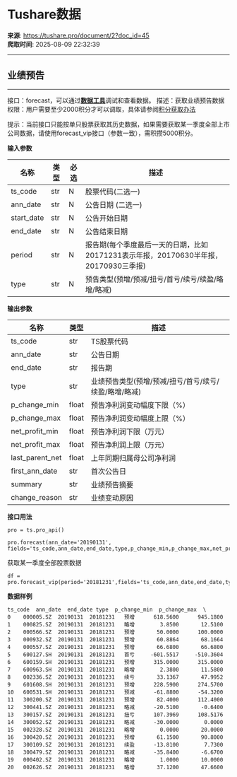 # Tushare数据

**来源**: https://tushare.pro/document/2?doc_id=45  
**爬取时间**: 2025-08-09 22:32:39

---

## 业绩预告

---

接口：forecast，可以通过[**数据工具**](https://tushare.pro/webclient/)调试和查看数据。
描述：获取业绩预告数据
权限：用户需要至少2000积分才可以调取，具体请参阅[积分获取办法](https://tushare.pro/document/1?doc_id=13)

提示：当前接口只能按单只股票获取其历史数据，如果需要获取某一季度全部上市公司数据，请使用forecast\_vip接口（参数一致），需积攒5000积分。

**输入参数**

| 名称 | 类型 | 必选 | 描述 |
| --- | --- | --- | --- |
| ts\_code | str | N | 股票代码(二选一) |
| ann\_date | str | N | 公告日期 (二选一) |
| start\_date | str | N | 公告开始日期 |
| end\_date | str | N | 公告结束日期 |
| period | str | N | 报告期(每个季度最后一天的日期，比如20171231表示年报，20170630半年报，20170930三季报) |
| type | str | N | 预告类型(预增/预减/扭亏/首亏/续亏/续盈/略增/略减) |

**输出参数**

| 名称 | 类型 | 描述 |
| --- | --- | --- |
| ts\_code | str | TS股票代码 |
| ann\_date | str | 公告日期 |
| end\_date | str | 报告期 |
| type | str | 业绩预告类型(预增/预减/扭亏/首亏/续亏/续盈/略增/略减) |
| p\_change\_min | float | 预告净利润变动幅度下限（%） |
| p\_change\_max | float | 预告净利润变动幅度上限（%） |
| net\_profit\_min | float | 预告净利润下限（万元） |
| net\_profit\_max | float | 预告净利润上限（万元） |
| last\_parent\_net | float | 上年同期归属母公司净利润 |
| first\_ann\_date | str | 首次公告日 |
| summary | str | 业绩预告摘要 |
| change\_reason | str | 业绩变动原因 |

**接口用法**

```
pro = ts.pro_api()

pro.forecast(ann_date='20190131', fields='ts_code,ann_date,end_date,type,p_change_min,p_change_max,net_profit_min')
```

获取某一季度全部股票数据

```
df = pro.forecast_vip(period='20181231',fields='ts_code,ann_date,end_date,type,p_change_min,p_change_max,net_profit_min')
```

**数据样例**

```
ts_code  ann_date  end_date type  p_change_min  p_change_max  \
0    000005.SZ  20190131  20181231   预增      618.5600      945.1800
1    000825.SZ  20190131  20181231   略增        3.8500       12.5100
2    000566.SZ  20190131  20181231   预增       50.0000      100.0000
3    000932.SZ  20190131  20181231   预增       60.8864       68.1664
4    000557.SZ  20190131  20181231   预增       66.6800       66.6800
5    600127.SH  20190131  20181231   首亏     -601.5517     -510.3604
6    600159.SH  20190131  20181231   预增      315.0000      315.0000
7    600963.SH  20190131  20181231   略增        2.3800       11.5800
8    002336.SZ  20190131  20181231   续亏       33.1367       47.9952
9    601608.SH  20190131  20181231   预增      228.5900      274.5700
10   600531.SH  20190131  20181231   预减      -61.8800      -54.3200
11   300200.SZ  20190131  20181231   预增       82.4000      112.4000
12   300441.SZ  20190131  20181231   略减      -20.5100       -0.6400
13   300157.SZ  20190131  20181231   扭亏      107.3969      108.5176
14   300052.SZ  20190131  20181231   略减      -30.0000        0.0000
15   002328.SZ  20190131  20181231   略增        0.0000       20.0000
16   300420.SZ  20190131  20181231   预增       61.1500       90.8000
17   300109.SZ  20190131  20181231   续盈      -13.8100        7.7300
18   300479.SZ  20190131  20181231   略减      -35.8400       -6.6700
19   000402.SZ  20190131  20181231   略增        1.0000       10.0000
20   002626.SZ  20190131  20181231   略增       37.1200       47.6600
```
